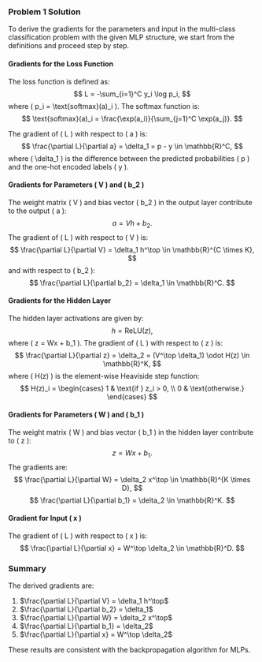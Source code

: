### Problem 1 Solution

To derive the gradients for the parameters and input in the multi-class classification problem with the given MLP structure, we start from the definitions and proceed step by step.

#### Gradients for the Loss Function
The loss function is defined as:
$$
L = -\sum_{i=1}^C y_i \log p_i,
$$
where \( p_i = \text{softmax}(a)_i \). The softmax function is:
$$
\text{softmax}(a)_i = \frac{\exp(a_i)}{\sum_{j=1}^C \exp(a_j)}.
$$

The gradient of \( L \) with respect to \( a \) is:
$$
\frac{\partial L}{\partial a} = \delta_1 = p - y \in \mathbb{R}^C,
$$
where \( \delta_1 \) is the difference between the predicted probabilities \( p \) and the one-hot encoded labels \( y \).

#### Gradients for Parameters \( V \) and \( b_2 \)
The weight matrix \( V \) and bias vector \( b_2 \) in the output layer contribute to the output \( a \):
$$
a = Vh + b_2.
$$
The gradient of \( L \) with respect to \( V \) is:
$$
\frac{\partial L}{\partial V} = \delta_1 h^\top \in \mathbb{R}^{C \times K},
$$
and with respect to \( b_2 \):
$$
\frac{\partial L}{\partial b_2} = \delta_1 \in \mathbb{R}^C.
$$

#### Gradients for the Hidden Layer
The hidden layer activations are given by:
$$
h = \text{ReLU}(z),
$$
where \( z = Wx + b_1 \). The gradient of \( L \) with respect to \( z \) is:
$$
\frac{\partial L}{\partial z} = \delta_2 = (V^\top \delta_1) \odot H(z) \in \mathbb{R}^K,
$$
where \( H(z) \) is the element-wise Heaviside step function:
$$
H(z)_i =
\begin{cases}
1 & \text{if } z_i > 0, \\
0 & \text{otherwise.}
\end{cases}
$$

#### Gradients for Parameters \( W \) and \( b_1 \)
The weight matrix \( W \) and bias vector \( b_1 \) in the hidden layer contribute to \( z \):
$$
z = Wx + b_1.
$$
The gradients are:
$$
\frac{\partial L}{\partial W} = \delta_2 x^\top \in \mathbb{R}^{K \times D},
$$
$$
\frac{\partial L}{\partial b_1} = \delta_2 \in \mathbb{R}^K.
$$

#### Gradient for Input \( x \)
The gradient of \( L \) with respect to \( x \) is:
$$
\frac{\partial L}{\partial x} = W^\top \delta_2 \in \mathbb{R}^D.
$$

### Summary
The derived gradients are:

1. $\frac{\partial L}{\partial V} = \delta_1 h^\top$
2. $\frac{\partial L}{\partial b_2} = \delta_1$ 
3. $\frac{\partial L}{\partial W} = \delta_2 x^\top$
4. $\frac{\partial L}{\partial b_1} = \delta_2$
5. $\frac{\partial L}{\partial x} = W^\top \delta_2$

These results are consistent with the backpropagation algorithm for MLPs.
